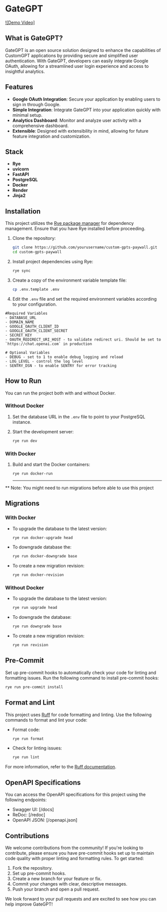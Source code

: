 # GateGPT

[![Demo Video]](demo.mp4)

## What is GateGPT?

GateGPT is an open source solution designed to enhance the capabilities of CustomGPT applications by providing secure and simplified user authentication. With GateGPT, developers can easily integrate Google OAuth, allowing for a streamlined user login experience and access to insightful analytics.

## Features

- **Google OAuth Integration**: Secure your application by enabling users to sign in through Google.
- **Simple Integration**: Integrate GateGPT into your application quickly with minimal setup.
- **Analytics Dashboard**: Monitor and analyze user activity with a comprehensive dashboard.
- **Extensible**: Designed with extensibility in mind, allowing for future feature integration and customization.

## Stack

- **Rye**
- **uvicorn**
- **FastAPI**
- **PostgreSQL**
- **Docker**
- **Render**
- **Jinja2**

## Installation

This project utilizes the [Rye package manager](https://github.com/ryelabs/rye) for dependency management. Ensure that you have Rye installed before proceeding.

1. Clone the repository:

   ```bash
   git clone https://github.com/yourusername/custom-gpts-paywall.git
   cd custom-gpts-paywall
   ```

2. Install project dependencies using Rye:

   ```bash
   rye sync
   ```

3. Create a copy of the environment variable template file:

   ```bash
   cp .env.template .env
   ```

4. Edit the `.env` file and set the required environment variables according to your configuration.

```
#Required Variables
- DATABASE_URL
- DOMAIN_NAME
- GOOGLE_OAUTH_CLIENT_ID
- GOOGLE_OAUTH_CLIENT_SECRET
- SECRET_KEY
- OAUTH_REDIRECT_URI_HOST - to validate redirect uri. Should be set to `https://chat.openai.com` in production

# Optional Variables
- DEBUG - set to 1 to enable debug logging and reload
- LOG_LEVEL - control the log level
- SENTRY_DSN - to enable SENTRY for error tracking

```

## How to Run

You can run the project both with and without Docker.

### Without Docker

1. Set the database URL in the `.env` file to point to your PostgreSQL instance.

2. Start the development server:

   ```bash
   rye run dev
   ```

### With Docker

1. Build and start the Docker containers:

   ```bash
   rye run docker-run
   ```

   <hr/>

\*\* Note: You might need to run migrations before able to use this project

## Migrations

### With Docker

- To upgrade the database to the latest version:

  ```bash
  rye run docker-upgrade head
  ```

- To downgrade database the:

  ```bash
  rye run docker-downgrade base
  ```

- To create a new migration revision:

  ```bash
  rye run docker-revision
  ```

### Without Docker

- To upgrade the database to the latest version:

  ```bash
  rye run upgrade head
  ```

- To downgrade the database:

  ```bash
  rye run downgrade base
  ```

- To create a new migration revision:

  ```bash
  rye run revision
  ```

## Pre-Commit

Set up pre-commit hooks to automatically check your code for linting and formatting issues. Run the following command to install pre-commit hooks:

```bash
rye run pre-commit install
```

## Format and Lint

This project uses [Ruff](https://github.com/ryelabs/ruff) for code formatting and linting. Use the following commands to format and lint your code:

- Format code:

  ```bash
  rye run format
  ```

- Check for linting issues:

  ```bash
  rye run lint
  ```

For more information, refer to the [Ruff documentation](https://github.com/ryelabs/ruff).

## OpenAPI Specifications

You can access the OpenAPI specifications for this project using the following endpoints:

- Swagger UI: [/docs]
- ReDoc: [/redoc]
- OpenAPI JSON: [/openapi.json]

## Contributions

We welcome contributions from the community! If you're looking to contribute, please ensure you have pre-commit hooks set up to maintain code quality with proper linting and formatting rules. To get started:

1. Fork the repository.
2. Set up pre-commit hooks.
3. Create a new branch for your feature or fix.
4. Commit your changes with clear, descriptive messages.
5. Push your branch and open a pull request.

We look forward to your pull requests and are excited to see how you can help improve GateGPT!
